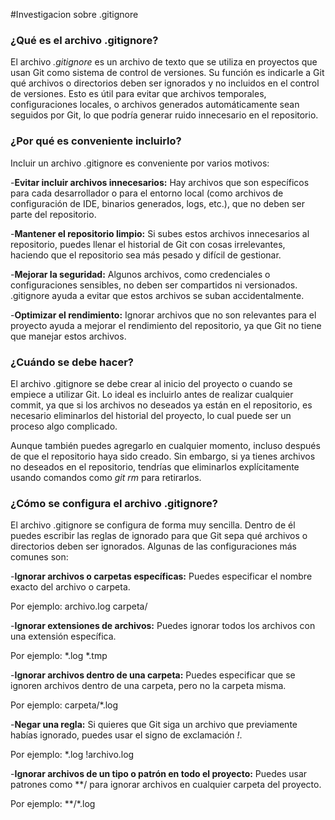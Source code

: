 #Investigacion sobre .gitignore

###	¿Qué es el archivo .gitignore?

El archivo _.gitignore_ es un archivo de texto que se utiliza en proyectos que usan Git como sistema de control de versiones. Su función es indicarle a Git qué archivos o directorios deben ser ignorados y no incluidos en el control de versiones. Esto es útil para evitar que archivos temporales, configuraciones locales, o archivos generados automáticamente sean seguidos por Git, lo que podría generar ruido innecesario en el repositorio.

### ¿Por qué es conveniente incluirlo?

Incluir un archivo .gitignore es conveniente por varios motivos:

-**Evitar incluir archivos innecesarios:** Hay archivos que son específicos para cada desarrollador o para el entorno local (como archivos de configuración de IDE, binarios generados, logs, etc.), que no deben ser parte del repositorio.

-**Mantener el repositorio limpio:** Si subes estos archivos innecesarios al repositorio, puedes llenar el historial de Git con cosas irrelevantes, haciendo que el repositorio sea más pesado y difícil de gestionar.

-**Mejorar la seguridad:** Algunos archivos, como credenciales o configuraciones sensibles, no deben ser compartidos ni versionados. .gitignore ayuda a evitar que estos archivos se suban accidentalmente.

-**Optimizar el rendimiento:** Ignorar archivos que no son relevantes para el proyecto ayuda a mejorar el rendimiento del repositorio, ya que Git no tiene que manejar estos archivos.


### ¿Cuándo se debe hacer?

El archivo .gitignore se debe crear al inicio del proyecto o cuando se empiece a utilizar Git. Lo ideal es incluirlo antes de realizar cualquier commit, ya que si los archivos no deseados ya están en el repositorio, es necesario eliminarlos del historial del proyecto, lo cual puede ser un proceso algo complicado.

Aunque también puedes agregarlo en cualquier momento, incluso después de que el repositorio haya sido creado. Sin embargo, si ya tienes archivos no deseados en el repositorio, tendrías que eliminarlos explícitamente usando comandos como _git rm_ para retirarlos.


### ¿Cómo se configura el archivo .gitignore?

El archivo .gitignore se configura de forma muy sencilla. Dentro de él puedes escribir las reglas de ignorado para que Git sepa qué archivos o directorios deben ser ignorados. Algunas de las configuraciones más comunes son:

-**Ignorar archivos o carpetas específicas:** Puedes especificar el nombre exacto del archivo o carpeta.

Por ejemplo:
archivo.log
carpeta/

-**Ignorar extensiones de archivos:** Puedes ignorar todos los archivos con una extensión específica.

Por ejemplo:
*.log
*.tmp

-**Ignorar archivos dentro de una carpeta:** Puedes especificar que se ignoren archivos dentro de una carpeta, pero no la carpeta misma.

Por ejemplo:
carpeta/*.log

-**Negar una regla:** Si quieres que Git siga un archivo que previamente habías ignorado, puedes usar el signo de exclamación _!_.

Por ejemplo:
*.log
!archivo.log

-**Ignorar archivos de un tipo o patrón en todo el proyecto:** Puedes usar patrones como **/ para ignorar archivos en cualquier carpeta del proyecto.

Por ejemplo:
**/*.log